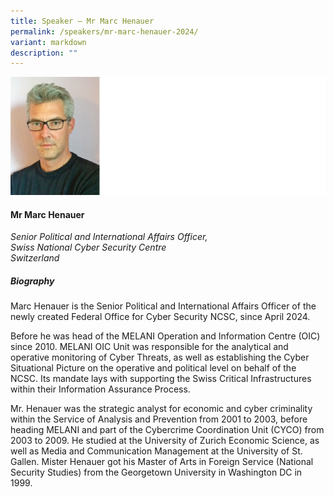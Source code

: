 ```yaml
---
title: Speaker – Mr Marc Henauer
permalink: /speakers/mr-marc-henauer-2024/
variant: markdown
description: ""
---
```

![](/images/2024%20speakers/Marc_Henauer.png)
#### **Mr Marc Henauer**

*Senior Political and International Affairs Officer, <br>Swiss National Cyber Security Centre<br>Switzerland*

##### **Biography**
Marc Henauer is the Senior Political and International Affairs Officer of the newly created Federal Office for Cyber Security NCSC, since April 2024.

Before he was head of the MELANI Operation and Information Centre (OIC) since 2010. MELANI OIC Unit was responsible for the analytical and operative monitoring of Cyber Threats, as well as establishing the Cyber Situational Picture on the operative and political level on behalf of the NCSC. Its mandate lays with supporting the Swiss Critical Infrastructures within their Information Assurance Process. 

Mr. Henauer was the strategic analyst for economic and cyber criminality within the Service of Analysis and Prevention from 2001 to 2003, before heading MELANI and part of the Cybercrime Coordination Unit (CYCO) from 2003 to 2009. He studied at the University of Zurich Economic Science, as well as Media and Communication Management at the University of St. Gallen. Mister Henauer got his Master of Arts in Foreign Service (National Security Studies) from the Georgetown University in Washington DC in 1999.